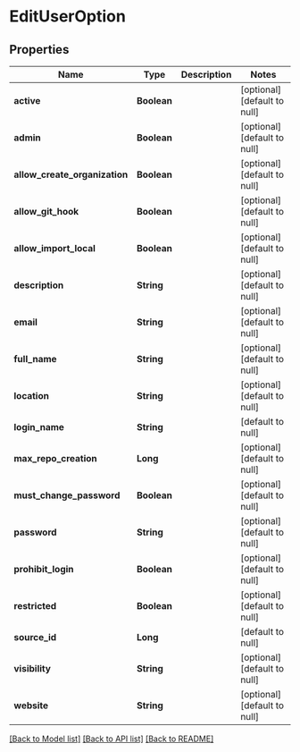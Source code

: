 # EditUserOption
## Properties

| Name | Type | Description | Notes |
|------------ | ------------- | ------------- | -------------|
| **active** | **Boolean** |  | [optional] [default to null] |
| **admin** | **Boolean** |  | [optional] [default to null] |
| **allow\_create\_organization** | **Boolean** |  | [optional] [default to null] |
| **allow\_git\_hook** | **Boolean** |  | [optional] [default to null] |
| **allow\_import\_local** | **Boolean** |  | [optional] [default to null] |
| **description** | **String** |  | [optional] [default to null] |
| **email** | **String** |  | [optional] [default to null] |
| **full\_name** | **String** |  | [optional] [default to null] |
| **location** | **String** |  | [optional] [default to null] |
| **login\_name** | **String** |  | [default to null] |
| **max\_repo\_creation** | **Long** |  | [optional] [default to null] |
| **must\_change\_password** | **Boolean** |  | [optional] [default to null] |
| **password** | **String** |  | [optional] [default to null] |
| **prohibit\_login** | **Boolean** |  | [optional] [default to null] |
| **restricted** | **Boolean** |  | [optional] [default to null] |
| **source\_id** | **Long** |  | [default to null] |
| **visibility** | **String** |  | [optional] [default to null] |
| **website** | **String** |  | [optional] [default to null] |

[[Back to Model list]](../README.md#documentation-for-models) [[Back to API list]](../README.md#documentation-for-api-endpoints) [[Back to README]](../README.md)

